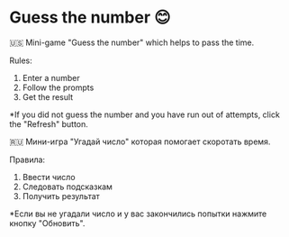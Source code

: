 # Guess the number 😊

🇺🇸 Mini-game "Guess the number" which helps to pass the time.

Rules:
1) Enter a number
2) Follow the prompts
3) Get the result

*If you did not guess the number and you have run out of attempts, click the "Refresh" button.

🇷🇺 Мини-игра "Угадай число" которая помогает скоротать время.

Правила:
1) Ввести число
2) Следовать подсказкам
3) Получить результат

*Если вы не угадали число и у вас закончились попытки нажмите кнопку "Обновить".
